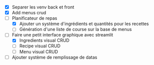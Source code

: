 - [x] Separer les venv back et front
- [x] Add menus crud
- [ ] Planificateur de repas
  - [x] Ajouter un système d'ingrédients et quantités pour les recettes
  - [ ] Génération d'une liste de course sur la base de menus
- [ ] Faire une petit interface graphique avec streamlit
  - [x] Ingredients visual CRUD
  - [ ] Recipe visual CRUD
  - [ ] Menu visual CRUD
- [ ] Ajouter système de remplissage de datas